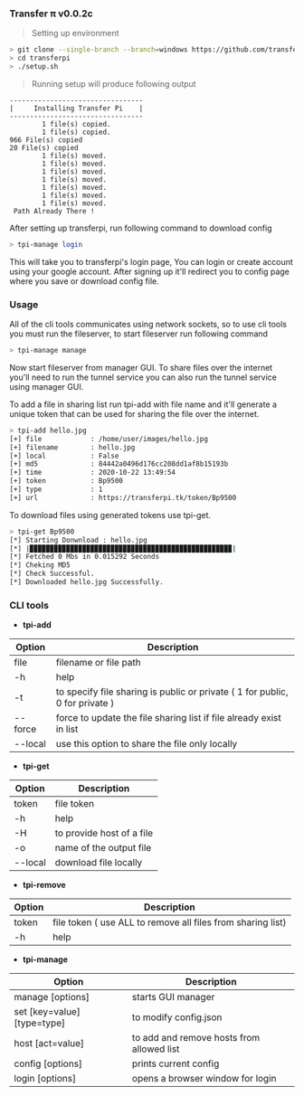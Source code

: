 ### Transfer π v0.0.2c

> Setting up environment
```bash
> git clone --single-branch --branch=windows https://github.com/transfer-pi/transferpi
> cd transferpi
> ./setup.sh
```
> Running setup will produce following output

```
---------------------------------
|     Installing Transfer Pi    |
---------------------------------
        1 file(s) copied.
        1 file(s) copied.
966 File(s) copied
20 File(s) copied
        1 file(s) moved.
        1 file(s) moved.
        1 file(s) moved.
        1 file(s) moved.
        1 file(s) moved.
        1 file(s) moved.
        1 file(s) moved.
 Path Already There !
```

After setting up transferpi, run following command to download config

```bash
> tpi-manage login
```

This will take you to transferpi's login page, You can login or create account using your google account. After signing up it'll redirect you to config page where you save or download config file.

### Usage  

All of the cli tools communicates using network sockets, so to use cli tools you must run the fileserver, to start fileserver run following command

```bash
> tpi-manage manage
```
Now start fileserver from manager GUI. To share files over the internet you'll need to run the tunnel service you can also run the tunnel service using manager GUI.

To add a file in sharing list run tpi-add with file name and it'll generate a unique token that can be used for sharing the file over the internet.

```bash
> tpi-add hello.jpg
[+] file            : /home/user/images/hello.jpg
[+] filename        : hello.jpg
[+] local           : False
[+] md5             : 84442a0496d176cc208dd1af8b15193b
[+] time            : 2020-10-22 13:49:54
[+] token           : Bp9500
[+] type            : 1
[+] url             : https://transferpi.tk/token/Bp9500
```

To download files using generated tokens use tpi-get.

```bash 
> tpi-get Bp9500
[*] Starting Donwnload : hello.jpg
[*] |▉▉▉▉▉▉▉▉▉▉▉▉▉▉▉▉▉▉▉▉▉▉▉▉▉▉▉▉▉▉▉▉▉▉▉▉▉▉▉▉▉▉▉▉▉▉▉▉▉▉| 
[*] Fetched 0 Mbs in 0.015292 Seconds
[*] Cheking MD5
[*] Check Successful.
[*] Downloaded hello.jpg Successfully.
```

### CLI tools
* **tpi-add**

| Option   | Description  |
|----------|--------------|
| file     | filename or file path |
| -h       | help |
| -t       | to specify file sharing is public or private ( 1 for public, 0 for private ) |
| --force  | force to update the file sharing list if file already exist in list |
| --local  | use this option to share the file only locally |

* **tpi-get**

| Option   | Description  |
|----------|--------------|
| token    | file token |
| -h       | help |
| -H       | to provide host of a file  |
| -o       | name of the output file |
| --local  | download file locally |

* **tpi-remove**

| Option   | Description  |
|----------|--------------|
| token    | file token  ( use ALL to remove all files from sharing list) |
| -h       | help |

* **tpi-manage**

| Option   | Description  |
|----------|--------------|
|manage [options]   | starts GUI manager |
|set [key=value] [type=type]   | to modify config.json  |
|host [act=value]  | to add and remove hosts from allowed list |
|config [options]  | prints current config  |
|login [options]  | opens a browser window for login  |